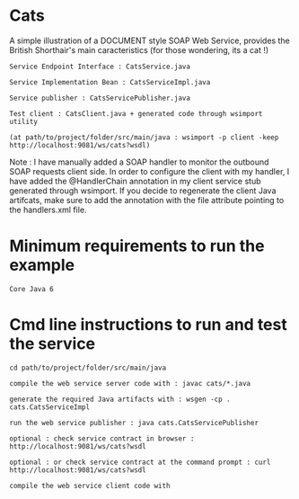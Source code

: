 # Cats

A simple illustration of a DOCUMENT style SOAP Web Service, provides the British Shorthair's main caracteristics (for those wondering, its a cat !)

	Service Endpoint Interface : CatsService.java

	Service Implementation Bean : CatsServiceImpl.java

	Service publisher : CatsServicePublisher.java

	Test client : CatsClient.java + generated code through wsimport utility 

	(at path/to/project/folder/src/main/java : wsimport -p client -keep http://localhost:9081/ws/cats?wsdl)

Note : I have manually added a SOAP handler to monitor the outbound SOAP requests client side. In order to configure the client with my handler, I have added the @HandlerChain annotation in my client service stub generated through wsimport. If you decide to regenerate the client Java artifcats, make sure to add the annotation with the file attribute pointing to the handlers.xml file.

# Minimum requirements to run the example

	Core Java 6

# Cmd line instructions to run and test the service

 	cd path/to/project/folder/src/main/java

 	compile the web service server code with : javac cats/*.java
 
 	generate the required Java artifacts with : wsgen -cp . cats.CatsServiceImpl
 
 	run the web service publisher : java cats.CatsServicePublisher
 
  	optional : check service contract in browser : http://localhost:9081/ws/cats?wsdl
 
 	optional : or check service contract at the command prompt : curl http://localhost:9081/ws/cats?wsdl
 
 	compile the web service client code with


